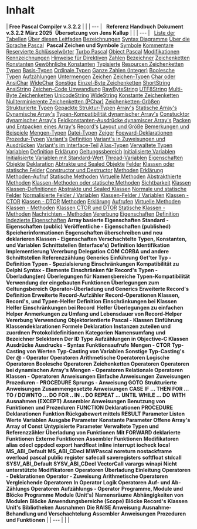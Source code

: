 # Inhalt

| **Free Pascal Compiler v.3.2.2** |  |
| --- |
&nbsp; **Referenz Handbuch** **Dokument v.3.2.2** **März 2025**&nbsp; **Übersetzung von Jens Kallup** |  |
| --- |
&nbsp; [Liste der Tabellen](<ListederTabellen.md>) [Über diesen Leitfaden](<UberdiesesHandbuch.md>) [Bezeichnungen](<Bezeichnungen.md>) [Syntax Diagramme](<SyntaxDiagramme.md>) [Über die Sprache Pascal](<UberdieSprachePascal.md>)&nbsp; **Pascal Zeichen und Symbole** [Symbole](<11Symbole.md#Symbole>) [Kommentare](<12Kommentare.md#Kommentare>) [Reservierte Schlüsselwörter](<13ReservierteSchlusselworter.md#Reservierte\_Schlüsselwörter>) [Turbo Pascal](<131TurboPascal.md#Turbo\_Pascal>) [Object Pascal](<132ObjectPascal.md#Object\_Pascal>) [Modifikationen](<133Modifikationen.md#Modifikationen>) [Kennzeichnungen](<14Kennzeichnungen.md#Kennzeichnungen>) [Hinweise für Direktiven](<15HinweiseundDirektiven.md#Hinweise\_für\_Direktiven>) [Zahlen](<16Zahlen.md#Zahlen>) [Bezeichner](<17Bezeichner.md#Bezeichner>) [Zeichenketten](<18Zeichenketten.md#Zeichenketten>) [Konstanten](<2Konstanten.md#Konstanten>) [Gewöhnliche Konstanten](<21GewohnlicheKonstanten.md#Gewöhnliche\_Konstanten>) [Typisierte](<22TypisierteKonstanten.md#Typesierte\_Konstanten>) [Resourcen Zeichenketten](<23ResourcenZeichenketten.md#Resourcen\_Zeichenketten>) [Typen](<3Typen.md#Typen>) [Basis-Typen](<31Basistypen.md#Basis\_Typen>) [Ordinale Typen](<311OrdinaleTypen.md#Ordinale\_Typen>) [Ganze Zahlen (Integer)](<312GanzeZahlenInteger.md#Ganze\_Zahlen>) [Boolesche Typen](<313BoolescheTypen.md#Boolesche\_Typen>) [Aufzählungen](<314Aufzahlungen.md#Aufzählungen>) [Untermengen](<315Untermengen.md#Untermengen>) [Zeichen](<316Zeichen.md#Zeichen>) [Zeichen-Typen](<32Zeichen-Typen.md#Zeichen\_Typen>) [Char oder AnsiChar](<321CharoderAnsiChar.md#Char\_oder\_AnsiChar>) [WideChar](<322WideChar.md#WideChar>) [Sonstige](<323Sonstige.md#Sonstige>) [Einzel-Byte Zeichenketten](<324Einzel-ByteZeichenketten.md#Einzel\_Byte\_Zeichenketten>) [ShortString](<3241ShortString.md#ShortString>) [AnsiString](<3242AnsiString.md#AnsiString>) [Zeichen-Code Umwandlung](<3243Zeichen-CodeUmwandlung.md#Zeichen\_Code\_Umwandlung>) [RawByteString](<3244RawByteString.md#RawByteString>) [UTF8String](<3245UTF8String.md#UTF8String>) [Multi-Byte Zeichenketten](<325Multi-ByteZeichenketten.md#Multi\_Byte\_Zeichenketten>) [UnicodeString](<3251UnicodeString.md#UnicodeString>) [WideString](<3252WideString.md#WideString>) [Konstante Zeichenketten](<326KonstanteZeichenketten.md#Konstante\_Zeichenketten>) [Nullterminierente Zeichenketten (PChar)](<327NullterminierenteZeichenkette.md#Nullterminierende\_Zeichenketten>) [Zeichenketten-Größen](<328Zeichenketten-Grossen.md#Zeichenketten\_Größen>) [Strukturierte Typen](<33StrukturierteTypen.md#Strukturierte\_Typen>) [Gepackte Struktur-Typen](<331GepackteStruktur-Typen.md#Gepackte\_Struktur\_Typen>) [Array's](<332Arrays.md#Arrays>) [Statische Array's](<3321StatischeArrays.md#Statische\_Arrays>) [Dynamische Array's](<3322DynamischeArrays.md#Dynamische\_Arrays>) [Typen-Kompatibilität dynamischer Array's](<3323Typen-Kompatibilitatdynamisc.md#Typen\_Kompatibilität\_dynamischer\_Arrays>) [Constucktor dynamischer Array's](<3324ConstuctordynamischerArrays.md#Constructor\_dynamischer\_Arrays>) [Feldkonstanten-Ausdrücke dynamiscer Array's](<3325Feldkonstanten-Ausdruckedyna.md#Feldkonstanten\_Ausdrücke\_dynamiscer\_Arrays>) [Packen und Entpacken eines Array's](<3326PackenundEntpackeneinesArray.md#Packen\_und\_Entpacken\_eines\_Arrays>) [Record's](<333Records.md#Records>) [Layout und Größe](<3331LayoutundGrosse.md#Layout\_und\_Größe>) [Bemerkungen und Beispiele](<3332BemerkungenundBeispiele.md#Bemerkungen\_und\_Beispiele>) [Mengen-Typen](<334Mengen-Typen.md#Mengen\_Typen>) [Datei-Typen](<335Datei-Typen.md#Datei\_Typen>) [Zeiger](<34Zeiger.md#Zeiger>) [Foeward-Deklarationen](<35Forward-Deklarationen.md#Forward\_Deklarationen>) [Prozedur-Typen](<36Prozedur-Typen.md#Prozedzur\_Typen>) [Variant's](<37Variants.md#Variants>) [Definition](<371Definition.md#Definition>) [Variant's in Zuweisungen und Ausdrücken](<372VariantsinZuweisungenundAusdr.md#Variants\_in\_Zuweisungen\_und\_Ausdrücken>) [Variant's im Interface-Teil](<373VariantsimInterface-Teil.md#Variants\_im\_interface\_Teil>) [Alias-Typen](<38Alias-Typen.md#Alias\_Typen>) [Verwaltete Typen](<39VerwalteteTypen.md#Verwaltete\_Typen>) [Variablen](<4Variablen.md#Variablen>) [Definition](<41Definition.md#Definition>) [Erklärung](<42Erklarung.md#Erklärung>) [Geltungssbereich](<43Geltungssbereich.md#Geltungsbereich>) [Initialisierte Variablen](<44InitialisierteVariablen.md#Initialisierte\_Variablen>) [Initialisierte Variablen mit Standard-Wert](<45InitialisierteVariablenmitStan.md#Initialisierte\_Variablen\_mit\_Standard\_Wert>) [Thread-Variablen](<46Thread-Variablen.md#Thread\_Variablen>) [Eigenschaften](<47Eigenschaften.md#Eigenschaften>) [Objekte](<5Objekte.md#Objekte>) [Deklaration](<51Deklaration.md#Deklaration>) [Abtrakte und Sealed Objekte](<52AbtrakteundSealedObjekte.md#Abstrakte\_und\_Sealed\_Objekte>) [Felder](<53Felder.md#Felder>) [Klassen oder statische Felder](<54KlassenoderstatischeFelder.md#Klassen\_oder\_statische\_Felder>) [Constructor und Destructor](<55ConstructorundDestructor.md#Constructor\_und\_Destructor>) [Methoden](<56Methoden.md#Methoden>) [Erklärung](<561Erklarung.md#Erklärung>) [Methoden-Aufruf](<562Methoden-Aufruf.md#Methoden\_Aufruf>) [Statische Methoden](<5621StatischeMethoden.md#Statische\_Methoden>) [Virtuelle Methoden](<5622VirtuelleMethoden.md#Virtuelle\_Methoden>) [Abstrakthierte Methoden](<5623AbstrakteMethoden.md#Abstrahierte\_Methoden>) [Klassen-Methoden oder statische Methoden](<5624Klassen-Methodenoderstatisch.md#Klassen\_Methoden\_oder\_statische\_Methoden>) [Sichtbarkeit](<57Sichtbarkeit.md#Sichtbarkeit>) [Klassen](<6Klassen.md#Klassen>) [Klassen-Definitionen](<61Klassen-Definitionen.md#Klassen\_Definition>) [Abstrakte und Sealed Klassen](<62AbstrakteundSealedKlassen.md#Abstrakte\_und\_Sealed\_Klassen>) [Normale und statische Felder](<63NormaleundstatischeFelder.md#Normale\_und\_statische\_Felder>) [Normalisierte Felder / Variablen](<631NormalisierteFelderVariablen.md#Normalisierte\_Felder\_Variablen>) [Klassen-Felder / Variablen](<632Klassen-FelderVariablen.md#Klassen\_Felder\_Variablen>) [Klassen - CTOR](<64Klassen-CTORconstructor.md#Klassen\_CTOR>) [Klassen - DTOR](<65Klassen-DTORdestructor.md#Klassen\_DTOR>) [Methoden](<66Methoden.md#Methoden>) [Erklärung](<661Erklarung.md#Erklärung>) [Aufrufen](<662Aufrufen.md#Aufrufen>) [Virtuelle Methoden](<663VirtuelleMethoden.md#Virtuelle\_Methoden>) [Klassen - Methoden](<664Klassen-Methoden.md#Klassen\_Methoden>) [Klassen CTOR und DTOR](<665KlassenCTORundDTOR.md#Klassen\_CTOR\_und\_DTOR>) [Statische Klassen - Methoden](<666StatischeKlassen-Methoden.md#Statische\_Klassen\_Methoden>) [Nachrichten - Methoden](<667Nachrichten-Methoden.md#Nachrichten\_Methoden>) [Vererbung](<668Vererbung.md#Vererbung>) [Eigenschaften](<67Eigenschaften.md#Eigenschaften>) [Definition](<671Definition.md#Definition>) [Indezierte Eigenschaften](<672IndezierteEigenschaften.md#Indezierte\_Eigenschaften>) **Array basierte Eigenschaften** **Standard - Eigenschaften (public)** **Veröffentliche - Eigenschaften (published)** **Speicherinformationen** **Eogenschaften überschreiben und neu deklarieren** **Klassen - Eigenschaften** **Verschachtelte Typen, Konstanten, und Variablen** **Schnittstellen (Interface's)** **Definition** **Identifikation** **Implementierung** **Vererbung** **Delegation** **COM** **CORBA und andere Schnittstellen** **Referenzzählung** **Generics** **Einführung** **Get'ter Typ - Definition** **Typen - Spezialsierung** **Einschränkungen** **Kompatibilität zu Delphi** **Syntax - Elemente** **Einschränken für Record's** **Typen - Überladung(en)** **Überlegungen für Namensbereiche** **Typen-Kompatibilität** **Verwendung der eingebauten Funktionen** **Überlegungen zum Geltungsbereich** **Operator-Überladung und Generics** **Erweiterte Record's** **Definition** **Erweiterte Record-Aufzähler** **Record-Operationen** **Klassen, Record's, und Typen-Helfer** **Definition** **Einschränkungen bei Klassen Helfer** **Einschränkungen bei Record&nbsp; Helfer** **Überlegungen zu einfachen Helper** **Anmerkungen zu Umfang und Lebensdauer von Record-Helper** **Vererbung** **Verwendung** **Objektorientierte Pascal - Klassen** **Einführung** **Klassendeklarationen** **Formele Deklaration** **Instanzen zuteilen und zuordnen** **Protokolldefinitionen** **Kategorien** **Namensumfang und Bezeichner** **Selektoren** **Der ID Type** **Aufzählungen in Objective-C Klassen** **Ausdrücke** **Ausdrucks - Syntax** **Funktionsaufrufe** **Mengen - CTOR** **Typ-Casting von Werten** **Typ-Casting von Variablen** **Sonstige Typ-Casting's** **Der @ - Operator** **Operatoren** **Arithmetische Operatoren** **Logische Operatoren** **Boolesche Operatoren** **Zeichenketten Operatoren** **Operatoren bei dynamischen Array's** **Mengen - Operatoren** **Relationale Operatoren** **Klassen - Operatoren** **Anweisungen** **Einfache Anweisungen** **Zuweisungen** **Prozeduren - PROCEDURE** **Sprungs - Anweisung GOTO** **Strukturierte Anweisungen** **Zusammengesetzte Anweisungen** **CASE** **IF ... THEN** **FOR ... TO / DOWNTO ... DO** **FOR .. IN .. DO** **REPEAT ... UNTIL** **WHILE ... DO** **WITH** **Ausnahmen (EXCEPT)** **Assembler Anweisungen** **Benutzung von Funktionen und Prozeduren** **FUNCTION Deklarationen** **PROCEDURE Deklarationen** **Funktion Rückgabewert mittels RESULT** **Parameter Listen** **Werte** **Variablen** **Ausgabe Parameter** **Konstante Parameter** **Offene Array's** **Array of Const** **Untypisierte Parameter** **Verwaltete Typen und Referenzzähler** **Überladung von Funktionen** **Mit FORWARD deklarierte Funktionen** **Externe Funktionen** **Assembler Funktionen** **Modifikatoren** **alias** **cdecl** **cppdecl** **export** **hardfloat** **inline** **interrupt** **iocheck** **local** **MS\_ABI\_Default** **MS\_ABI\_CDecl** **MWPascal** **noreturn** **nostackframe** **overload** **pascal** **public** **register** **safecall** **saveregisters** **softfloat** **stdcall** **SYSV\_ABI\_Default** **SYSV\_ABI\_CDecl** **VectorCall** **varargs** **winapi** **Nicht unterstützte Modifikatoren** **Operatoren Überladung** **Einleitung** **Operatoren - Deklarationen** **Operator - Zuweisung** **Arithmetische Operatoren** **Vergleichende Operatoren** **In Operator** **Logik Operatoren** **Auf- und Ab-Zählungs Operatoren** **Aufzählungs - Operator** **Programme, Module und Blöcke** **Programme** **Module (Unit's)** **Namensräume** **Abhängigkeiten von Modulen** **Blöcke** **Anwendungsbereiche (Scope)** **Blöcke** **Record's** **Klassen** **Unit's** **Bibliotheken** **Ausnahmen** **Die RAISE Anweisung** **Ausnahme-Behandlung und Verschachtelung** **Assembler** **Anweisungen** **Prozeduren und Funktionen** |
| --- |
|  |


